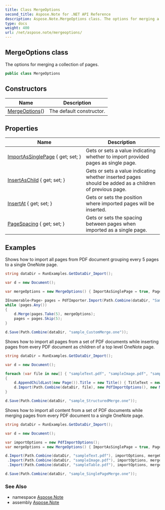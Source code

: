 ```yaml
---
title: Class MergeOptions
second_title: Aspose.Note for .NET API Reference
description: Aspose.Note.MergeOptions class. The options for merging a collection of pages
type: docs
weight: 400
url: /net/aspose.note/mergeoptions/
---
```

## MergeOptions class

The options for merging a collection of pages.

```csharp
public class MergeOptions
```

## Constructors

| Name | Description |
| --- | --- |
| [MergeOptions](mergeoptions/)() | The default constructor. |

## Properties

| Name | Description |
| --- | --- |
| [ImportAsSinglePage](../../aspose.note/mergeoptions/importassinglepage/) { get; set; } | Gets or sets a value indicating whether to import provided pages as single page. |
| [InsertAsChild](../../aspose.note/mergeoptions/insertaschild/) { get; set; } | Gets or sets a value indicating whether inserted pages should be added as a children of previous page. |
| [InsertAt](../../aspose.note/mergeoptions/insertat/) { get; set; } | Gets or sets the position where imported pages will be inserted. |
| [PageSpacing](../../aspose.note/mergeoptions/pagespacing/) { get; set; } | Gets or sets the spacing between pages when imported as a single page. |

## Examples

Shows how to import all pages from PDF document grouping every 5 pages to a single OneNote page.

```csharp
string dataDir = RunExamples.GetDataDir_Import();

var d = new Document();

var mergeOptions = new MergeOptions() { ImportAsSinglePage = true, PageSpacing = 100 };

IEnumerable<Page> pages = PdfImporter.Import(Path.Combine(dataDir, "SampleGrouping.pdf"));
while (pages.Any())
{
    d.Merge(pages.Take(5), mergeOptions);
    pages = pages.Skip(5);
}

d.Save(Path.Combine(dataDir, "sample_CustomMerge.one"));
```

Shows how to import all pages from a set of PDF documents while inserting pages from every PDF document as children of a top level OneNote page.

```csharp
string dataDir = RunExamples.GetDataDir_Import();

var d = new Document();

foreach (var file in new[] { "sampleText.pdf", "sampleImage.pdf", "sampleTable.pdf" })
{
    d.AppendChildLast(new Page()).Title = new Title() { TitleText = new RichText() { ParagraphStyle = ParagraphStyle.Default }.Append(file) };
    d.Import(Path.Combine(dataDir, file), new PdfImportOptions(), new MergeOptions() { InsertAt = int.MaxValue, InsertAsChild = true });
}

d.Save(Path.Combine(dataDir, "sample_StructuredMerge.one"));
```

Shows how to import all content from a set of PDF documents while merging pages from every PDF document to a single OneNote page.

```csharp
string dataDir = RunExamples.GetDataDir_Import();

var d = new Document();

var importOptions = new PdfImportOptions();
var mergeOptions = new MergeOptions() { ImportAsSinglePage = true, PageSpacing = 100 };

d.Import(Path.Combine(dataDir, "sampleText.pdf"), importOptions, mergeOptions)
 .Import(Path.Combine(dataDir, "sampleImage.pdf"), importOptions, mergeOptions)
 .Import(Path.Combine(dataDir, "sampleTable.pdf"), importOptions, mergeOptions);

d.Save(Path.Combine(dataDir, "sample_SinglePageMerge.one"));
```

### See Also

* namespace [Aspose.Note](../../aspose.note/)
* assembly [Aspose.Note](../../)


